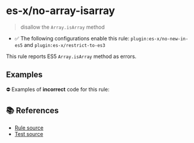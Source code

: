 # es-x/no-array-isarray
> disallow the `Array.isArray` method

- ✅ The following configurations enable this rule: `plugin:es-x/no-new-in-es5` and `plugin:es-x/restrict-to-es3`

This rule reports ES5 `Array.isArray` method as errors.

## Examples

⛔ Examples of **incorrect** code for this rule:

<eslint-playground type="bad" code="/*eslint es-x/no-array-isarray: error */
var array = Array.isArray(obj)
" />

## 📚 References

- [Rule source](https://github.com/ota-meshi/eslint-plugin-es-x/blob/master/lib/rules/no-array-isarray.js)
- [Test source](https://github.com/ota-meshi/eslint-plugin-es-x/blob/master/tests/lib/rules/no-array-isarray.js)
